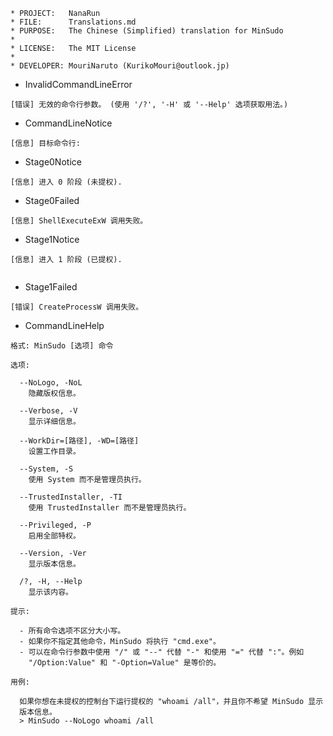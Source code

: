 ﻿```
* PROJECT:   NanaRun
* FILE:      Translations.md
* PURPOSE:   The Chinese (Simplified) translation for MinSudo
*
* LICENSE:   The MIT License
*
* DEVELOPER: MouriNaruto (KurikoMouri@outlook.jp)
```

- InvalidCommandLineError
```
[错误] 无效的命令行参数。 (使用 '/?', '-H' 或 '--Help' 选项获取用法。)

```
- CommandLineNotice
```
[信息] 目标命令行: 
```
- Stage0Notice
```
[信息] 进入 0 阶段 (未提权).

```
- Stage0Failed
```
[信息] ShellExecuteExW 调用失败。

```
- Stage1Notice
```
[信息] 进入 1 阶段 (已提权).


```
- Stage1Failed
```
[错误] CreateProcessW 调用失败。

```
- CommandLineHelp
```
格式: MinSudo [选项] 命令

选项:

  --NoLogo, -NoL
    隐藏版权信息。

  --Verbose, -V
    显示详细信息。

  --WorkDir=[路径], -WD=[路径]
    设置工作目录。

  --System, -S
    使用 System 而不是管理员执行。

  --TrustedInstaller, -TI
    使用 TrustedInstaller 而不是管理员执行。

  --Privileged, -P
    启用全部特权。

  --Version, -Ver
    显示版本信息。

  /?, -H, --Help
    显示该内容。

提示:

  - 所有命令选项不区分大小写。
  - 如果你不指定其他命令，MinSudo 将执行 "cmd.exe"。
  - 可以在命令行参数中使用 "/" 或 "--" 代替 "-" 和使用 "=" 代替 ":"。例如
    "/Option:Value" 和 "-Option=Value" 是等价的。

用例:

  如果你想在未提权的控制台下运行提权的 "whoami /all"，并且你不希望 MinSudo 显示
  版本信息。
  > MinSudo --NoLogo whoami /all

```
